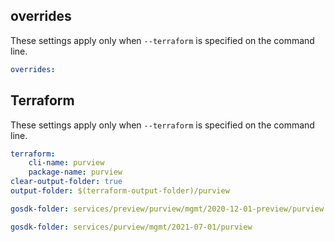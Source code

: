 ## overrides

These settings apply only when `--terraform` is specified on the command line.
``` yaml $(terraform)
overrides:
```
## Terraform

These settings apply only when `--terraform` is specified on the command line.

``` yaml $(terraform)
terraform:
    cli-name: purview
    package-name: purview
clear-output-folder: true
output-folder: $(terraform-output-folder)/purview
```

``` yaml $(tag) == 'package-2020-12-01-preview' && $(terraform)
gosdk-folder: services/preview/purview/mgmt/2020-12-01-preview/purview
```

``` yaml $(tag) == 'package-2021-07-01' && $(terraform)
gosdk-folder: services/purview/mgmt/2021-07-01/purview
```
```
